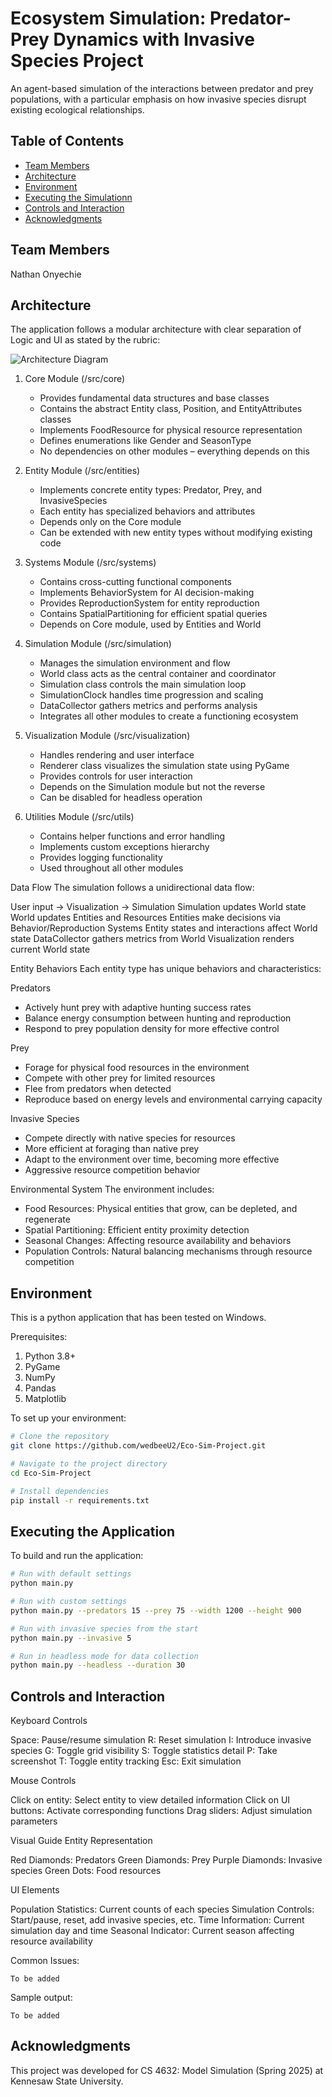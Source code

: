 # Ecosystem Simulation: Predator-Prey Dynamics with Invasive Species Project

An agent-based simulation of the interactions between predator and prey populations, with a particular emphasis on how invasive species disrupt existing ecological relationships.

## Table of Contents
- [Team Members](#team-members)
- [Architecture](#architecture)
- [Environment](#environment)
- [Executing the Simulationn](#executing-the-web-application)
- [Controls and Interaction](#Controls-and-Interaction)
- [Acknowledgments](#Acknowledgments)

## Team Members
Nathan Onyechie

## Architecture
The application follows a modular architecture with clear separation of Logic and UI as stated by the rubric:

![Architecture Diagram](docs/images/architecture.png)

1. Core Module (/src/core)
   - Provides fundamental data structures and base classes
   - Contains the abstract Entity class, Position, and EntityAttributes classes
   - Implements FoodResource for physical resource representation
   - Defines enumerations like Gender and SeasonType
   - No dependencies on other modules – everything depends on this

2. Entity Module (/src/entities)
   - Implements concrete entity types: Predator, Prey, and InvasiveSpecies
   - Each entity has specialized behaviors and attributes
   - Depends only on the Core module
   - Can be extended with new entity types without modifying existing code

3. Systems Module (/src/systems)
   - Contains cross-cutting functional components
   - Implements BehaviorSystem for AI decision-making
   - Provides ReproductionSystem for entity reproduction
   - Contains SpatialPartitioning for efficient spatial queries
   - Depends on Core module, used by Entities and World

4. Simulation Module (/src/simulation)
   - Manages the simulation environment and flow
   - World class acts as the central container and coordinator
   - Simulation class controls the main simulation loop
   - SimulationClock handles time progression and scaling
   - DataCollector gathers metrics and performs analysis
   - Integrates all other modules to create a functioning ecosystem

5. Visualization Module (/src/visualization)
   - Handles rendering and user interface
   - Renderer class visualizes the simulation state using PyGame
   - Provides controls for user interaction
   - Depends on the Simulation module but not the reverse
   - Can be disabled for headless operation

6. Utilities Module (/src/utils)
   - Contains helper functions and error handling
   - Implements custom exceptions hierarchy
   - Provides logging functionality
   - Used throughout all other modules

Data Flow
The simulation follows a unidirectional data flow:

User input → Visualization → Simulation
Simulation updates World state
World updates Entities and Resources
Entities make decisions via Behavior/Reproduction Systems
Entity states and interactions affect World state
DataCollector gathers metrics from World
Visualization renders current World state

Entity Behaviors
Each entity type has unique behaviors and characteristics:

Predators
   - Actively hunt prey with adaptive hunting success rates
   - Balance energy consumption between hunting and reproduction
   - Respond to prey population density for more effective control

Prey
   - Forage for physical food resources in the environment
   - Compete with other prey for limited resources
   - Flee from predators when detected
   - Reproduce based on energy levels and environmental carrying capacity

Invasive Species
   - Compete directly with native species for resources
   - More efficient at foraging than native prey
   - Adapt to the environment over time, becoming more effective
   - Aggressive resource competition behavior

Environmental System
The environment includes:
   - Food Resources: Physical entities that grow, can be depleted, and regenerate
   - Spatial Partitioning: Efficient entity proximity detection
   - Seasonal Changes: Affecting resource availability and behaviors
   - Population Controls: Natural balancing mechanisms through resource competition

## Environment
This is a python application that has been tested on Windows.

Prerequisites:
1. Python 3.8+
2. PyGame
3. NumPy
4. Pandas
5. Matplotlib

To set up your environment:
```bash
# Clone the repository
git clone https://github.com/wedbeeU2/Eco-Sim-Project.git

# Navigate to the project directory
cd Eco-Sim-Project

# Install dependencies
pip install -r requirements.txt
```

## Executing the Application
To build and run the application:

```bash
# Run with default settings
python main.py

# Run with custom settings
python main.py --predators 15 --prey 75 --width 1200 --height 900

# Run with invasive species from the start
python main.py --invasive 5

# Run in headless mode for data collection
python main.py --headless --duration 30
```

## Controls and Interaction
Keyboard Controls

Space: Pause/resume simulation
R: Reset simulation
I: Introduce invasive species
G: Toggle grid visibility
S: Toggle statistics detail
P: Take screenshot
T: Toggle entity tracking
Esc: Exit simulation

Mouse Controls

Click on entity: Select entity to view detailed information
Click on UI buttons: Activate corresponding functions
Drag sliders: Adjust simulation parameters

Visual Guide
Entity Representation

Red Diamonds: Predators
Green Diamonds: Prey
Purple Diamonds: Invasive species
Green Dots: Food resources

UI Elements

Population Statistics: Current counts of each species
Simulation Controls: Start/pause, reset, add invasive species, etc.
Time Information: Current simulation day and time
Seasonal Indicator: Current season affecting resource availability


Common Issues:
```
To be added
```

Sample output:
```
To be added
```
## Acknowledgments
This project was developed for CS 4632: Model Simulation (Spring 2025) at Kennesaw State University.